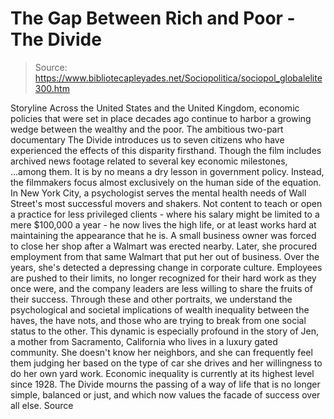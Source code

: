 # The Gap Between Rich and Poor - The Divide

> Source: https://www.bibliotecapleyades.net/Sociopolitica/sociopol_globalelite300.htm

Storyline
Across the United States and the United Kingdom, economic
policies that were set in place decades ago continue to harbor a
growing wedge between the wealthy and the poor.
The ambitious
two-part documentary The Divide introduces us to seven
citizens who have experienced the effects of this disparity
firsthand.
Though the film includes archived news footage related to
several key economic milestones,
...among them.
It is by no means a
dry lesson in government policy.
Instead, the
filmmakers focus almost exclusively on the human side of the
equation.
In New York City, a psychologist serves the mental health needs
of Wall Street's most successful movers and shakers.
Not content to teach
or open a practice for less privileged clients - where his
salary might be limited to a mere $100,000 a year - he now lives
the high life, or at least works hard at maintaining the
appearance that he is.
A small business owner was forced to close her shop after a
Walmart was erected nearby. Later, she procured
employment from that same Walmart that put her out of business.
Over the years, she's
detected a depressing change in corporate culture.
Employees are pushed
to their limits, no longer recognized for their hard work as
they once were, and the company leaders are less willing to
share the fruits of their success.
Through these and other portraits, we understand the
psychological and societal implications of wealth inequality
between the haves, the have nots, and those who are
trying to break from one social status to the other.
This dynamic is
especially profound in the story of Jen, a mother from
Sacramento, California who lives in a luxury gated community.
She doesn't know her
neighbors, and she can frequently feel them judging her based on
the type of car she drives and her willingness to do her own
yard work.
Economic inequality is currently at its highest level since
1928.
The Divide
mourns the passing of a way of life that is no longer simple,
balanced or just, and which now values the facade of success
over all else.
Source
